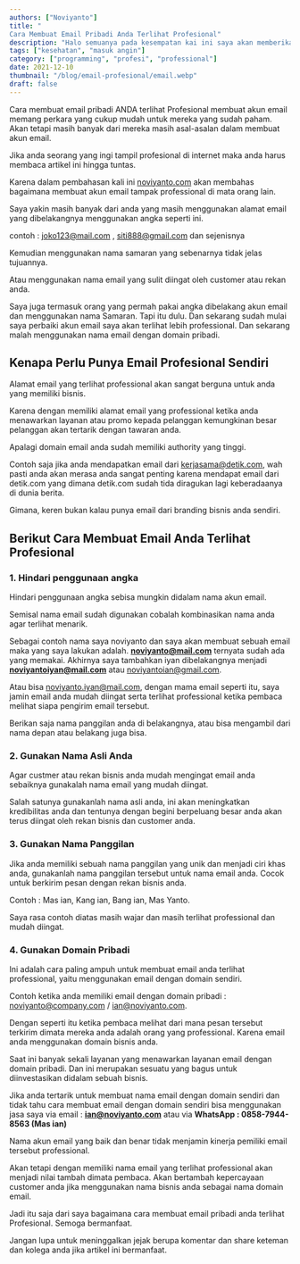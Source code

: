 ```yaml
---
authors: ["Noviyanto"]
title: "
Cara Membuat Email Pribadi Anda Terlihat Profesional"
description: "Halo semuanya pada kesempatan kai ini saya akan memberikan tips bagaimana  cara mencegah masuk angin dengan menggunakan teh pada dan tolak angin. Cara ini biasa saya lakukan ketika badan saya mulai tidak merasa enak dan perut mulai kembung. Kenapa teh panas dan tolak angin? Sebenarnya saya mengikuti cara teman saya kalo lagi masuk angin kok"
tags: ["kesehatan", "masuk angin"]
category: ["programming", "profesi", "professional"]
date: 2021-12-10
thumbnail: "/blog/email-profesional/email.webp"
draft: false
---
```


Cara membuat email pribadi ANDA terlihat Profesional membuat akun email memang perkara yang cukup mudah untuk mereka yang sudah paham. Akan tetapi masih banyak dari mereka masih asal-asalan dalam membuat akun email.

Jika anda seorang yang ingi tampil profesional di internet maka anda harus membaca artikel ini hingga tuntas.

Karena dalam pembahasan kali ini [noviyanto.com](https://noviyanto.com) akan membahas bagaimana membuat akun email tampak professional di mata orang lain.

Saya yakin masih banyak dari anda yang masih menggunakan alamat email yang dibelakangnya menggunakan angka seperti ini.

contoh : joko123@mail.com , siti888@gmail.com dan sejenisnya

Kemudian menggunakan nama samaran yang sebenarnya tidak jelas tujuannya.

Atau menggunakan nama email yang sulit diingat oleh customer atau rekan anda.

Saya juga termasuk orang yang permah pakai angka dibelakang akun email dan menggunakan nama Samaran. Tapi itu dulu. Dan sekarang sudah mulai saya perbaiki akun email saya akan terlihat lebih professional. Dan sekarang malah menggunakan nama email dengan domain pribadi.

## Kenapa Perlu Punya Email Profesional Sendiri

Alamat email yang terlihat professional akan sangat berguna untuk anda yang memiliki bisnis.

Karena dengan memiliki alamat email yang professional ketika anda menawarkan layanan atau promo kepada pelanggan kemungkinan besar pelanggan akan tertarik dengan tawaran anda.

Apalagi domain email anda sudah memiliki authority yang tinggi.

Contoh saja jika anda mendapatkan email dari kerjasama@detik.com, wah pasti anda akan merasa anda sangat penting karena mendapat email dari detik.com yang dimana detik.com sudah tida diragukan lagi keberadaanya di dunia berita.

Gimana, keren bukan kalau punya email dari branding bisnis anda sendiri.

## Berikut Cara Membuat Email Anda Terlihat Profesional

### 1. Hindari penggunaan angka

Hindari penggunaan angka sebisa mungkin didalam nama akun email.

Semisal nama email sudah digunakan cobalah kombinasikan nama anda agar terlihat menarik.

Sebagai contoh nama saya noviyanto dan saya akan membuat sebuah email maka yang saya lakukan adalah.
**noviyanto@mail.com** ternyata sudah ada yang memakai. Akhirnya saya tambahkan iyan dibelakangnya menjadi **noviyantoiyan@mail.com** atau noviyantoian@gmail.com.

Atau bisa noviyanto.iyan@mail.com, dengan mama email seperti itu, saya jamin email anda mudah diingat serta terlihat professional ketika pembaca melihat siapa pengirim email tersebut.

Berikan saja nama panggilan anda di belakangnya, atau bisa mengambil dari nama depan atau belakang juga bisa.

### 2. Gunakan Nama Asli Anda

Agar custmer atau rekan bisnis anda mudah mengingat email anda sebaiknya gunakalah nama email yang mudah diingat.

Salah satunya gunakanlah nama asli anda, ini akan meningkatkan kredibilitas anda dan tentunya dengan begini berpeluang besar anda akan terus diingat oleh rekan bisnis dan customer anda.

### 3. Gunakan Nama Panggilan

Jika anda memiliki sebuah nama panggilan yang unik dan menjadi ciri khas anda, gunakanlah nama panggilan tersebut untuk nama email anda. Cocok untuk berkirim pesan dengan rekan bisnis anda.

Contoh : Mas ian, Kang ian, Bang ian, Mas Yanto.

Saya rasa contoh diatas masih wajar dan masih terlihat professional dan mudah diingat.

### 4. Gunakan Domain Pribadi

Ini adalah cara paling ampuh untuk membuat email anda terlihat professional, yaitu menggunakan email dengan domain sendiri.

Contoh ketika anda memiliki email dengan domain pribadi : noviyanto@company.com / ian@noviyanto.com.

Dengan seperti itu ketika pembaca melihat dari mana pesan tersebut terkirim dimata mereka anda adalah orang yang professional. Karena email anda menggunakan domain bisnis anda.

Saat ini banyak sekali layanan yang menawarkan layanan email dengan domain pribadi. Dan ini merupakan sesuatu yang bagus untuk diinvestasikan didalam sebuah bisnis.

Jika anda tertarik untuk membuat nama email dengan domain sendiri dan tidak tahu cara membuat email dengan domain sendiri bisa menggunakan jasa saya via email : **ian@noviyanto.com** atau via **WhatsApp : 0858-7944-8563 (Mas ian)**

Nama akun email yang baik dan benar tidak menjamin kinerja pemiliki email tersebut professional.

Akan tetapi dengan memiliki nama email yang terlihat professional akan menjadi nilai tambah dimata pembaca. Akan bertambah kepercayaan customer anda jika menggunakan nama bisnis anda sebagai nama domain email.

Jadi itu saja dari saya bagaimana cara membuat email pribadi anda terlihat Profesional. Semoga bermanfaat.

Jangan lupa untuk meninggalkan jejak berupa komentar dan share keteman dan kolega anda jika artikel ini bermanfaat.
